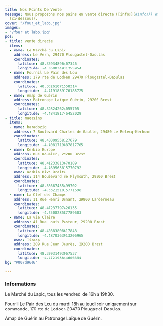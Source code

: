 ```yaml
---
title: Nos Points De Vente
message: Nous proposons nos pains en vente directe ([infos](#infos)) et chez nos partenaires
  (ci-dessous).
cover: "/four_et_labo.jpg"
images:
- "/four_et_labo.jpg"
pos:
- title: vente directe
  items:
  - name: Le Marché du Lapic
    address: Le Vern, 29470 Plougastel-Daoulas
    coordinates:
      latitude: 48.36934896407346
      longitude: -4.360034931255954
  - name: Fournil Le Pain des Lou
    address: 179 rte de Lodoen 29470 Plougastel-Daoulas
    coordinates:
      latitude: 48.35261871558314
      longitude: -4.4191839176185725
  - name: Amap de Guérin
    address: Patronage Laïque Guérin, 29200 Brest
    coordinates:
      latitude: 48.398242624055705
      longitude: -4.484181746452029
- title: magasins
  items:
  - name: baradozig
    address: 7 Boulevard Charles de Gaulle, 29480 Le Relecq-Kerhuon
    coordinates:
      latitude: 48.40009558127679
      longitude: -4.4081719887817705
  - name: Kerbio Europe
    address: Rue Daumier, 29200 Brest
    coordinates:
      latitude: 48.41233813670189
      longitude: -4.469563815770792
  - name: Kerbio Rive Droite
    address: 114 Boulevard de Plymouth, 29200 Brest
    coordinates:
      latitude: 48.38667435499702
      longitude: -4.532151015771698
  - name: La Clef des Champs
    address: 11 Rue Henri Dunant, 29800 Landerneau
    coordinates:
      latitude: 48.47237797426135
      longitude: -4.250828587789603
  - name: La vie Claire
    address: 41 Rue Louis Pasteur, 29200 Brest
    coordinates:
      latitude: 48.40883808617848
      longitude: -4.4870363913206965
  - name: Ticoop
    address: 209 Rue Jean Jaurès, 29200 Brest
    coordinates:
      latitude: 48.39931493067537
      longitude: -4.472198844606354
bg: "#007d96e6"

---
```

### Informations 

Le Marché du Lapic, tous les vendredi de 16h à 19h30.

Fournil Le Pain des Lou du mardi 18h au jeudi soir uniquement sur commande, 179 rte de Lodoen 29470 Plougastel-Daoulas.

Amap de Guérin au Patronage Laïque de Guérin.